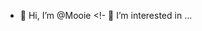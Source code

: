 - 👋 Hi, I’m @Mooie
<!- 👀 I’m interested in ... 
<!--- - 🌱 I’m currently learning ... 
<!--- - 💞️ I’m looking to collaborate on ... 
<!--- - 📫 How to reach me ... 

<!---
Mooie/Mooie is a ✨ special ✨ repository because its `README.md` (this file) appears on your GitHub profile.
You can click the Preview link to take a look at your changes.
--->
